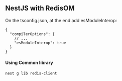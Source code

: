 ## NestJS with RedisOM

On the tsconfig.json, at the end add esModuleInterop:

```
{
  "compilerOptions": {
    // ...
    "esModuleInterop": true
  }
}
```

#### Using Common library

```
nest g lib redis-client
```